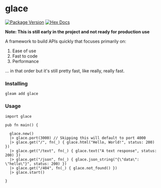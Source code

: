 # glace

[![Package Version](https://img.shields.io/hexpm/v/glace)](https://hex.pm/packages/glace)
[![Hex Docs](https://img.shields.io/badge/hex-docs-ffaff3)](https://hexdocs.pm/glace/)

**Note: This is still early in the project and not ready for production use**

A framework to build APIs quickly that focuses primarily on:
1. Ease of use
2. Fast to code
3. Performance

... in that order but it's still pretty fast, like really, really fast.

### Installing

`gleam add glace`

### Usage

```gleam
import glace

pub fn main() {

  glace.new()
  |> glace.port(3000) // Skipping this will default to port 4000
  |> glace.get("/", fn(_) { glace.html("Hello, World!", status: 200) })
  |> glace.get("/text", fn(_) { glace.text("A text response", status: 200) })
  |> glace.get("/json", fn(_) { glace.json_string("{\"data\": \"hello\"}", status: 200) })
  |> glace.get("/404", fn(_) { glace.not_found() })
  |> glace.start()
  
}
```
